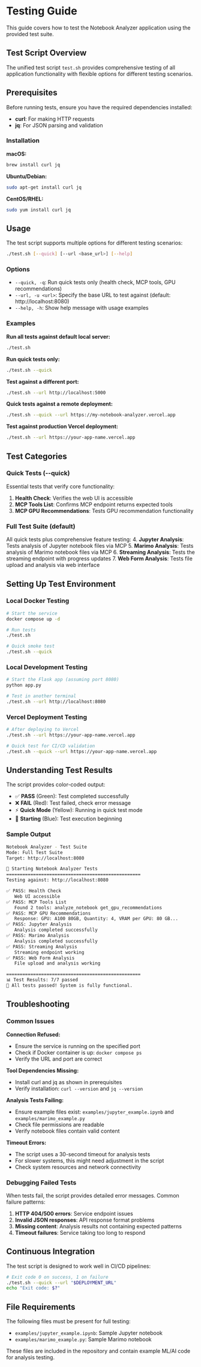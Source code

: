 # Testing Guide

This guide covers how to test the Notebook Analyzer application using the provided test suite.

## Test Script Overview

The unified test script `test.sh` provides comprehensive testing of all application functionality with flexible options for different testing scenarios.

## Prerequisites

Before running tests, ensure you have the required dependencies installed:

- **curl**: For making HTTP requests
- **jq**: For JSON parsing and validation

### Installation

**macOS:**
```bash
brew install curl jq
```

**Ubuntu/Debian:**
```bash
sudo apt-get install curl jq
```

**CentOS/RHEL:**
```bash
sudo yum install curl jq
```

## Usage

The test script supports multiple options for different testing scenarios:

```bash
./test.sh [--quick] [--url <base_url>] [--help]
```

### Options

- `--quick, -q`: Run quick tests only (health check, MCP tools, GPU recommendations)
- `--url, -u <url>`: Specify the base URL to test against (default: http://localhost:8080)
- `--help, -h`: Show help message with usage examples

### Examples

**Run all tests against default local server:**
```bash
./test.sh
```

**Run quick tests only:**
```bash
./test.sh --quick
```

**Test against a different port:**
```bash
./test.sh --url http://localhost:5000
```

**Quick tests against a remote deployment:**
```bash
./test.sh --quick --url https://my-notebook-analyzer.vercel.app
```

**Test against production Vercel deployment:**
```bash
./test.sh --url https://your-app-name.vercel.app
```

## Test Categories

### Quick Tests (--quick)
Essential tests that verify core functionality:
1. **Health Check**: Verifies the web UI is accessible
2. **MCP Tools List**: Confirms MCP endpoint returns expected tools
3. **MCP GPU Recommendations**: Tests GPU recommendation functionality

### Full Test Suite (default)
All quick tests plus comprehensive feature testing:
4. **Jupyter Analysis**: Tests analysis of Jupyter notebook files via MCP
5. **Marimo Analysis**: Tests analysis of Marimo notebook files via MCP
6. **Streaming Analysis**: Tests the streaming endpoint with progress updates
7. **Web Form Analysis**: Tests file upload and analysis via web interface

## Setting Up Test Environment

### Local Docker Testing
```bash
# Start the service
docker compose up -d

# Run tests
./test.sh

# Quick smoke test
./test.sh --quick
```

### Local Development Testing
```bash
# Start the Flask app (assuming port 8080)
python app.py

# Test in another terminal
./test.sh --url http://localhost:8080
```

### Vercel Deployment Testing
```bash
# After deploying to Vercel
./test.sh --url https://your-app-name.vercel.app

# Quick test for CI/CD validation
./test.sh --quick --url https://your-app-name.vercel.app
```

## Understanding Test Results

The script provides color-coded output:
- ✅ **PASS** (Green): Test completed successfully
- ❌ **FAIL** (Red): Test failed, check error message
- ⚡ **Quick Mode** (Yellow): Running in quick test mode
- 🚀 **Starting** (Blue): Test execution beginning

### Sample Output

```bash
Notebook Analyzer - Test Suite
Mode: Full Test Suite
Target: http://localhost:8080

🚀 Starting Notebook Analyzer Tests
==================================================
Testing against: http://localhost:8080

✅ PASS: Health Check
   Web UI accessible
✅ PASS: MCP Tools List
   Found 2 tools: analyze_notebook get_gpu_recommendations 
✅ PASS: MCP GPU Recommendations
   Response: GPU: A100 80GB, Quantity: 4, VRAM per GPU: 80 GB...
✅ PASS: Jupyter Analysis
   Analysis completed successfully
✅ PASS: Marimo Analysis
   Analysis completed successfully
✅ PASS: Streaming Analysis
   Streaming endpoint working
✅ PASS: Web Form Analysis
   File upload and analysis working

==================================================
📊 Test Results: 7/7 passed
🎉 All tests passed! System is fully functional.
```

## Troubleshooting

### Common Issues

**Connection Refused:**
- Ensure the service is running on the specified port
- Check if Docker container is up: `docker compose ps`
- Verify the URL and port are correct

**Tool Dependencies Missing:**
- Install curl and jq as shown in prerequisites
- Verify installation: `curl --version` and `jq --version`

**Analysis Tests Failing:**
- Ensure example files exist: `examples/jupyter_example.ipynb` and `examples/marimo_example.py`
- Check file permissions are readable
- Verify notebook files contain valid content

**Timeout Errors:**
- The script uses a 30-second timeout for analysis tests
- For slower systems, this might need adjustment in the script
- Check system resources and network connectivity

### Debugging Failed Tests

When tests fail, the script provides detailed error messages. Common failure patterns:

1. **HTTP 404/500 errors**: Service endpoint issues
2. **Invalid JSON responses**: API response format problems
3. **Missing content**: Analysis results not containing expected patterns
4. **Timeout failures**: Service taking too long to respond

## Continuous Integration

The test script is designed to work well in CI/CD pipelines:

```bash
# Exit code 0 on success, 1 on failure
./test.sh --quick --url "$DEPLOYMENT_URL"
echo "Exit code: $?"
```

## File Requirements

The following files must be present for full testing:
- `examples/jupyter_example.ipynb`: Sample Jupyter notebook
- `examples/marimo_example.py`: Sample Marimo notebook

These files are included in the repository and contain example ML/AI code for analysis testing. 